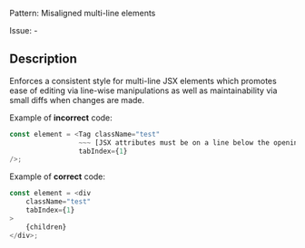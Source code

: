 Pattern: Misaligned multi-line elements

Issue: -

## Description

Enforces a consistent style for multi-line JSX elements which promotes ease of editing via line-wise manipulations as well as maintainability via small diffs when changes are made.

Example of **incorrect** code:

```ts
const element = <Tag className="test"
                 ~~~ [JSX attributes must be on a line below the opening tag]
                 tabIndex={1}
/>;
```

Example of **correct** code:

```ts
const element = <div
    className="test"
    tabIndex={1}
>
    {children}
</div>;
```
